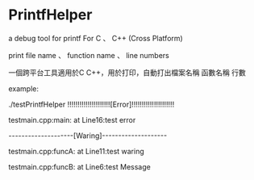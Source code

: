 # PrintfHelper


a debug tool for printf For C 、 C++ (Cross Platform)

print file name 、 function name 、 line numbers


一個跨平台工具適用於C C++，用於打印，自動打出檔案名稱 函數名稱 行數 



example:

./testPrintfHelper
!!!!!!!!!!!!!!!!!!!!![Error]!!!!!!!!!!!!!!!!!!!!!

testmain.cpp:main: at Line16:test error

--------------------[Waring]--------------------

testmain.cpp:funcA: at Line11:test waring

testmain.cpp:funcB: at Line6:test Message

